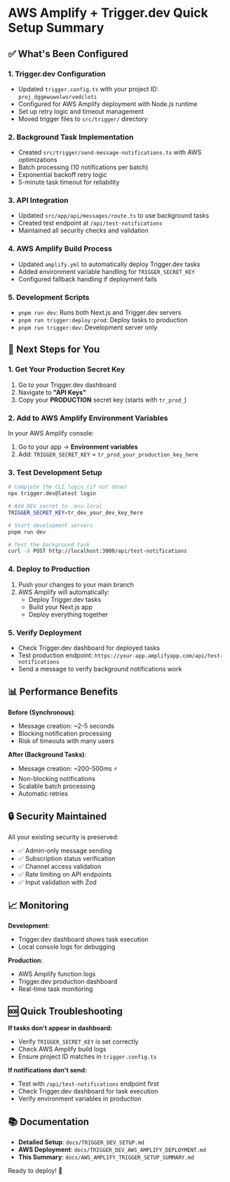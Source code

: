 # AWS Amplify + Trigger.dev Quick Setup Summary

## ✅ What's Been Configured

### 1. **Trigger.dev Configuration**
- Updated `trigger.config.ts` with your project ID: `proj_dggewuwolwsrvedcloti`
- Configured for AWS Amplify deployment with Node.js runtime
- Set up retry logic and timeout management
- Moved trigger files to `src/trigger/` directory

### 2. **Background Task Implementation**
- Created `src/trigger/send-message-notifications.ts` with AWS optimizations
- Batch processing (10 notifications per batch)
- Exponential backoff retry logic
- 5-minute task timeout for reliability

### 3. **API Integration**
- Updated `src/app/api/messages/route.ts` to use background tasks
- Created test endpoint at `/api/test-notifications`
- Maintained all security checks and validation

### 4. **AWS Amplify Build Process**
- Updated `amplify.yml` to automatically deploy Trigger.dev tasks
- Added environment variable handling for `TRIGGER_SECRET_KEY`
- Configured fallback handling if deployment fails

### 5. **Development Scripts**
- `pnpm run dev`: Runs both Next.js and Trigger.dev servers
- `pnpm run trigger:deploy:prod`: Deploy tasks to production
- `pnpm run trigger:dev`: Development server only

## 🚀 Next Steps for You

### 1. **Get Your Production Secret Key**
1. Go to your Trigger.dev dashboard
2. Navigate to **"API Keys"**
3. Copy your **PRODUCTION** secret key (starts with `tr_prod_`)

### 2. **Add to AWS Amplify Environment Variables**
In your AWS Amplify console:
1. Go to your app → **Environment variables**
2. Add: `TRIGGER_SECRET_KEY` = `tr_prod_your_production_key_here`

### 3. **Test Development Setup**
```bash
# Complete the CLI login (if not done)
npx trigger.dev@latest login

# Add DEV secret to .env.local
TRIGGER_SECRET_KEY=tr_dev_your_dev_key_here

# Start development servers
pnpm run dev

# Test the background task
curl -X POST http://localhost:3000/api/test-notifications
```

### 4. **Deploy to Production**
1. Push your changes to your main branch
2. AWS Amplify will automatically:
   - Deploy Trigger.dev tasks
   - Build your Next.js app
   - Deploy everything together

### 5. **Verify Deployment**
- Check Trigger.dev dashboard for deployed tasks
- Test production endpoint: `https://your-app.amplifyapp.com/api/test-notifications`
- Send a message to verify background notifications work

## 📊 Performance Benefits

**Before (Synchronous)**:
- Message creation: ~2-5 seconds
- Blocking notification processing
- Risk of timeouts with many users

**After (Background Tasks)**:
- Message creation: ~200-500ms ⚡
- Non-blocking notifications
- Scalable batch processing
- Automatic retries

## 🔒 Security Maintained

All your existing security is preserved:
- ✅ Admin-only message sending
- ✅ Subscription status verification  
- ✅ Channel access validation
- ✅ Rate limiting on API endpoints
- ✅ Input validation with Zod

## 📈 Monitoring

**Development**: 
- Trigger.dev dashboard shows task execution
- Local console logs for debugging

**Production**: 
- AWS Amplify function logs
- Trigger.dev production dashboard
- Real-time task monitoring

## 🆘 Quick Troubleshooting

**If tasks don't appear in dashboard:**
- Verify `TRIGGER_SECRET_KEY` is set correctly
- Check AWS Amplify build logs
- Ensure project ID matches in `trigger.config.ts`

**If notifications don't send:**
- Test with `/api/test-notifications` endpoint first
- Check Trigger.dev dashboard for task execution
- Verify environment variables in production

## 📚 Documentation

- **Detailed Setup**: `docs/TRIGGER_DEV_SETUP.md`
- **AWS Deployment**: `docs/TRIGGER_DEV_AWS_AMPLIFY_DEPLOYMENT.md`
- **This Summary**: `docs/AWS_AMPLIFY_TRIGGER_SETUP_SUMMARY.md`

Ready to deploy! 🎯 